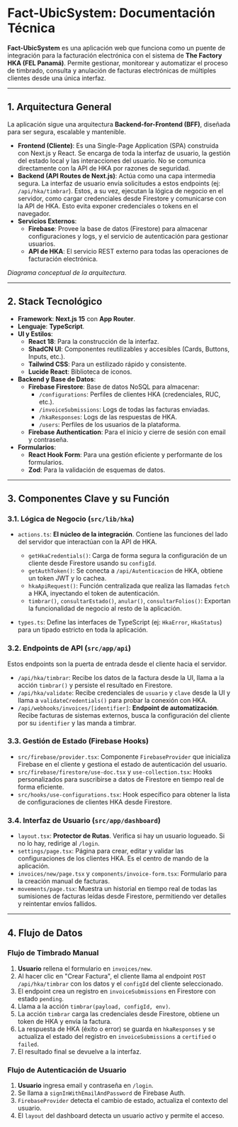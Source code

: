 # Fact-UbicSystem: Documentación Técnica

**Fact-UbicSystem** es una aplicación web que funciona como un puente de integración para la facturación electrónica con el sistema de **The Factory HKA (FEL Panamá)**. Permite gestionar, monitorear y automatizar el proceso de timbrado, consulta y anulación de facturas electrónicas de múltiples clientes desde una única interfaz.

---

## 1. Arquitectura General

La aplicación sigue una arquitectura **Backend-for-Frontend (BFF)**, diseñada para ser segura, escalable y mantenible.

-   **Frontend (Cliente)**: Es una Single-Page Application (SPA) construida con Next.js y React. Se encarga de toda la interfaz de usuario, la gestión del estado local y las interacciones del usuario. No se comunica directamente con la API de HKA por razones de seguridad.
-   **Backend (API Routes de Next.js)**: Actúa como una capa intermedia segura. La interfaz de usuario envía solicitudes a estos endpoints (ej: `/api/hka/timbrar`). Estos, a su vez, ejecutan la lógica de negocio en el servidor, como cargar credenciales desde Firestore y comunicarse con la API de HKA. Esto evita exponer credenciales o tokens en el navegador.
-   **Servicios Externos**:
    -   **Firebase**: Provee la base de datos (Firestore) para almacenar configuraciones y logs, y el servicio de autenticación para gestionar usuarios.
    -   **API de HKA**: El servicio REST externo para todas las operaciones de facturación electrónica.

 
*Diagrama conceptual de la arquitectura.*

---

## 2. Stack Tecnológico

-   **Framework**: **Next.js 15** con **App Router**.
-   **Lenguaje**: **TypeScript**.
-   **UI y Estilos**:
    -   **React 18**: Para la construcción de la interfaz.
    -   **ShadCN UI**: Componentes reutilizables y accesibles (Cards, Buttons, Inputs, etc.).
    -   **Tailwind CSS**: Para un estilizado rápido y consistente.
    -   **Lucide React**: Biblioteca de iconos.
-   **Backend y Base de Datos**:
    -   **Firebase Firestore**: Base de datos NoSQL para almacenar:
        -   `/configurations`: Perfiles de clientes HKA (credenciales, RUC, etc.).
        -   `/invoiceSubmissions`: Logs de todas las facturas enviadas.
        -   `/hkaResponses`: Logs de las respuestas de HKA.
        -   `/users`: Perfiles de los usuarios de la plataforma.
    -   **Firebase Authentication**: Para el inicio y cierre de sesión con email y contraseña.
-   **Formularios**:
    -   **React Hook Form**: Para una gestión eficiente y performante de los formularios.
    -   **Zod**: Para la validación de esquemas de datos.

---

## 3. Componentes Clave y su Función

### 3.1. Lógica de Negocio (`src/lib/hka`)

-   `actions.ts`: **El núcleo de la integración**. Contiene las funciones del lado del servidor que interactúan con la API de HKA.
    -   `getHkaCredentials()`: Carga de forma segura la configuración de un cliente desde Firestore usando su `configId`.
    -   `getAuthToken()`: Se conecta a `/api/Autenticacion` de HKA, obtiene un token JWT y lo cachea.
    -   `hkaApiRequest()`: Función centralizada que realiza las llamadas `fetch` a HKA, inyectando el token de autenticación.
    -   `timbrar()`, `consultarEstado()`, `anular()`, `consultarFolios()`: Exportan la funcionalidad de negocio al resto de la aplicación.

-   `types.ts`: Define las interfaces de TypeScript (ej: `HkaError`, `HkaStatus`) para un tipado estricto en toda la aplicación.

### 3.2. Endpoints de API (`src/app/api`)

Estos endpoints son la puerta de entrada desde el cliente hacia el servidor.

-   `/api/hka/timbrar`: Recibe los datos de la factura desde la UI, llama a la acción `timbrar()` y persiste el resultado en Firestore.
-   `/api/hka/validate`: Recibe credenciales de `usuario` y `clave` desde la UI y llama a `validateCredentials()` para probar la conexión con HKA.
-   `/api/webhooks/invoices/[identifier]`: **Endpoint de automatización**. Recibe facturas de sistemas externos, busca la configuración del cliente por su `identifier` y las manda a timbrar.

### 3.3. Gestión de Estado (Firebase Hooks)

-   `src/firebase/provider.tsx`: Componente `FirebaseProvider` que inicializa Firebase en el cliente y gestiona el estado de autenticación del usuario.
-   `src/firebase/firestore/use-doc.tsx` y `use-collection.tsx`: Hooks personalizados para suscribirse a datos de Firestore en tiempo real de forma eficiente.
-   `src/hooks/use-configurations.tsx`: Hook específico para obtener la lista de configuraciones de clientes HKA desde Firestore.

### 3.4. Interfaz de Usuario (`src/app/dashboard`)

-   `layout.tsx`: **Protector de Rutas**. Verifica si hay un usuario logueado. Si no lo hay, redirige al `/login`.
-   `settings/page.tsx`: Página para crear, editar y validar las configuraciones de los clientes HKA. Es el centro de mando de la aplicación.
-   `invoices/new/page.tsx` y `components/invoice-form.tsx`: Formulario para la creación manual de facturas.
-   `movements/page.tsx`: Muestra un historial en tiempo real de todas las sumisiones de facturas leídas desde Firestore, permitiendo ver detalles y reintentar envíos fallidos.

---

## 4. Flujo de Datos

### Flujo de Timbrado Manual

1.  **Usuario** rellena el formulario en `invoices/new`.
2.  Al hacer clic en "Crear Factura", el cliente llama al endpoint `POST /api/hka/timbrar` con los datos y el `configId` del cliente seleccionado.
3.  El endpoint crea un registro en `invoiceSubmissions` en Firestore con estado `pending`.
4.  Llama a la acción `timbrar(payload, configId, env)`.
5.  La acción `timbrar` carga las credenciales desde Firestore, obtiene un token de HKA y envía la factura.
6.  La respuesta de HKA (éxito o error) se guarda en `hkaResponses` y se actualiza el estado del registro en `invoiceSubmissions` a `certified` o `failed`.
7.  El resultado final se devuelve a la interfaz.

### Flujo de Autenticación de Usuario

1.  **Usuario** ingresa email y contraseña en `/login`.
2.  Se llama a `signInWithEmailAndPassword` de Firebase Auth.
3.  `FirebaseProvider` detecta el cambio de estado, actualiza el contexto del usuario.
4.  El `layout` del dashboard detecta un usuario activo y permite el acceso.
